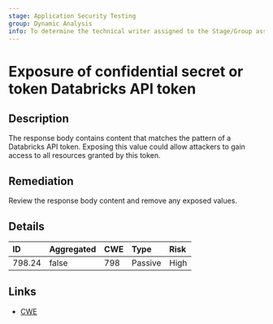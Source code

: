 ```yaml
---
stage: Application Security Testing
group: Dynamic Analysis
info: To determine the technical writer assigned to the Stage/Group associated with this page, see https://handbook.gitlab.com/handbook/product/ux/technical-writing/#assignments
---
```


# Exposure of confidential secret or token Databricks API token

## Description

The response body contains content that matches the pattern of a Databricks API token.
Exposing this value could allow attackers to gain access to all resources granted by this token.

## Remediation

Review the response body content and remove any exposed values.

## Details

| ID | Aggregated | CWE | Type | Risk |
|:---|:--------|:--------|:--------|:--------|
| 798.24 | false | 798 | Passive | High |

## Links

- [CWE](https://cwe.mitre.org/data/definitions/798.html)

